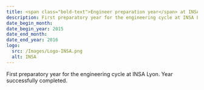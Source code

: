```yaml
---
title: <span class="bold-text">Engineer preparation year</span> at INSA Lyon, France
description: First preparatory year for the engineering cycle at INSA Lyon. Year successfully completed.
date_begin_month:
date_begin_year: 2015
date_end_month:
date_end_year: 2016
logo:
  src: /Images/Logo-INSA.png
  alt: INSA
---
```


First preparatory year for the engineering cycle at INSA Lyon. Year successfully completed.
